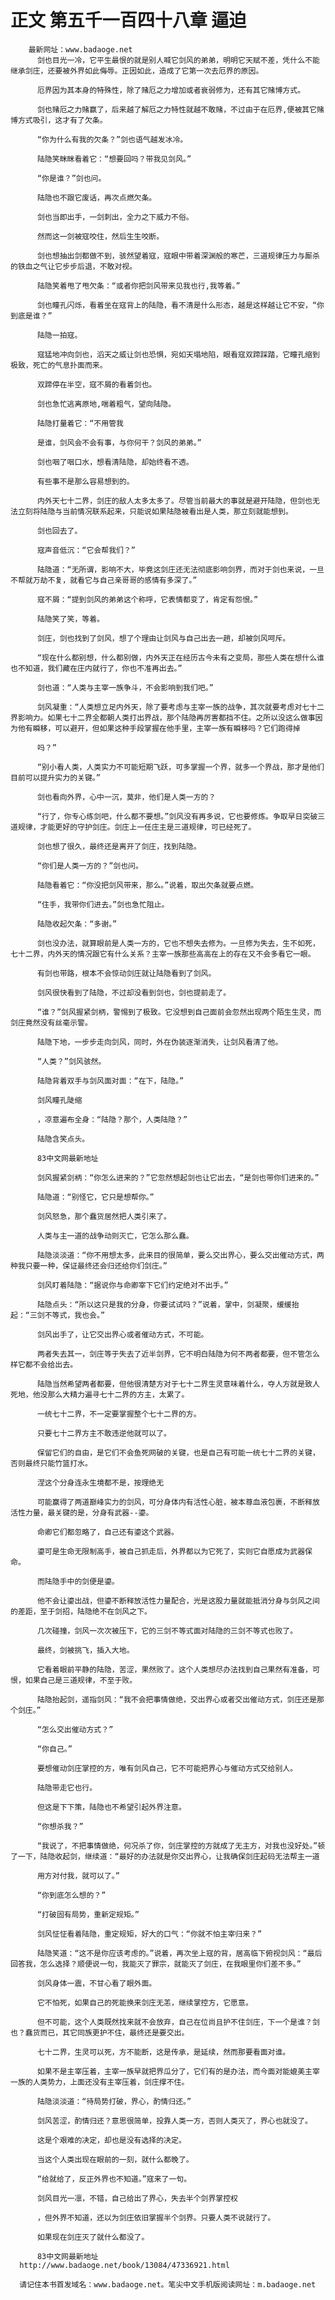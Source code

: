 # 正文 第五千一百四十八章 逼迫
        最新网址：www.badaoge.net
          剑也目光一冷，它平生最恨的就是别人喊它剑风的弟弟，明明它天赋不差，凭什么不能继承剑庄，还要被外界如此侮辱。正因如此，造成了它第一次去厄界的原因。
      
          厄界因为其本身的特殊性，除了赌厄之力增加或者衰弱修为，还有其它赌博方式。
      
          剑也赌厄之力赌赢了，后来越了解厄之力特性就越不敢赌，不过由于在厄界,便被其它赌博方式吸引，这才有了欠条。
      
          “你为什么有我的欠条？”剑也语气越发冰冷。
      
          陆隐笑眯眯看着它：“想要回吗？带我见剑风。”
      
          “你是谁？”剑也问。
      
          陆隐也不跟它废话，再次点燃欠条。
      
          剑也当即出手，一剑刺出，全力之下威力不俗。
      
          然而这一剑被寇咬住，然后生生咬断。
      
          剑也想抽出剑都做不到，骇然望着寇，寇眼中带着深渊般的寒芒，三道规律压力与厮杀的铁血之气让它步步后退，不敢对视。
      
          陆隐笑着甩了甩欠条：“或者你把剑风带来见我也行,我等着。”
      
          剑也瞳孔闪烁，看着坐在寇背上的陆隐，看不清是什么形态，越是这样越让它不安，“你到底是谁？”
      
          陆隐一拍寇。
      
          寇猛地冲向剑也，滔天之威让剑也恐惧，宛如天塌地陷，眼看寇双蹄踩踏，它瞳孔缩到极致，死亡的气息扑面而来。
      
          双蹄停在半空，寇不屑的看着剑也。
      
          剑也急忙逃离原地,喘着粗气，望向陆隐。
      
          陆隐打量着它：“不用管我
      
          是谁，剑风会不会有事，与你何干？剑风的弟弟。”
      
          剑也咽了咽口水，想看清陆隐，却始终看不透。
      
          有些事不是那么容易想到的。
      
          内外天七十二界，剑庄的敌人太多太多了。尽管当前最大的事就是避开陆隐，但剑也无法立刻将陆隐与当前情况联系起来，只能说如果陆隐被看出是人类，那立刻就能想到。
      
          剑也回去了。
      
          寇声音低沉：“它会帮我们？”
      
          陆隐道：“无所谓，影响不大，毕竟这剑庄还无法彻底影响剑界，而对于剑也来说，一旦不帮就万劫不复，就看它与自己亲哥哥的感情有多深了。”
      
          寇不屑：“提到剑风的弟弟这个称呼，它表情都变了，肯定有怨恨。”
      
          陆隐笑了笑，等着。
      
          剑庄，剑也找到了剑风，想了个理由让剑风与自己出去一趟，却被剑风呵斥。
      
          “现在什么都别想，什么都别做，内外天正在经历古今未有之变局，那些人类在想什么谁也不知道，我们藏在庄内就行了，你也不准再出去。”
      
          剑也道：“人类与主宰一族争斗，不会影响到我们吧。”
      
          剑风凝重：“人类想立足内外天，除了要考虑与主宰一族的战争，其次就要考虑对七十二界影响力。如果七十二界全都朝人类打出界战，那个陆隐再厉害都挡不住。之所以没这么做事因为他有瞬移，可以避开，但如果这种手段掌握在他手里，主宰一族有瞬移吗？它们跑得掉
      
          吗？”
      
          “别小看人类，人类实力不可能短期飞跃，可多掌握一个界，就多一个界战，那才是他们目前可以提升实力的关键。”
      
          剑也看向外界，心中一沉，莫非，他们是人类一方的？
      
          “行了，你专心练剑吧，什么都不要想。”剑风没有再多说，它也要修炼。争取早日突破三道规律，才能更好的守护剑庄。剑庄上一任庄主是三道规律，可已经死了。
      
          剑也想了很久，最终还是离开了剑庄，找到陆隐。
      
          “你们是人类一方的？”剑也问。
      
          陆隐看着它：“你没把剑风带来，那么。”说着，取出欠条就要点燃。
      
          “住手，我带你们进去。”剑也急忙阻止。
      
          陆隐收起欠条：“多谢。”
      
          剑也没办法，就算眼前是人类一方的，它也不想失去修为。一旦修为失去，生不如死，七十二界，内外天的情况跟它有什么关系？主宰一族那些高高在上的存在又不会多看它一眼。
      
          有剑也带路，根本不会惊动剑庄就让陆隐看到了剑风。
      
          剑风很快看到了陆隐，不过却没看到剑也，剑也提前走了。
      
          “谁？”剑风握紧剑柄，警惕到了极致。它没想到自己面前会忽然出现两个陌生生灵，而剑庄竟然没有丝毫示警。
      
          陆隐下地，一步步走向剑风，同时，外在伪装逐渐消失，让剑风看清了他。
      
          “人类？”剑风骇然。
      
          陆隐背着双手与剑风面对面：“在下，陆隐。”
      
          剑风瞳孔陡缩
      
          ，凉意遍布全身：“陆隐？那个，人类陆隐？”
      
          陆隐含笑点头。
      
          83中文网最新地址
      
          剑风握紧剑柄：“你怎么进来的？”它忽然想起剑也让它出去，“是剑也带你们进来的。”
      
          陆隐道：“别怪它，它只是想帮你。”
      
          剑风怒急，那个蠢货居然把人类引来了。
      
          人类与主一道的战争动则灭亡，它怎么那么蠢。
      
          陆隐淡淡道：“你不用想太多，此来目的很简单，要么交出界心，要么交出催动方式，两种我只要一种，保证最终还会归还给你们剑庄。”
      
          剑风盯着陆隐：“据说你与命卿宰下它们约定绝对不出手。”
      
          陆隐点头：“所以这只是我的分身，你要试试吗？”说着，掌中，剑凝聚，缓缓抬起：“三剑不等式，我也会。”
      
          剑风出手了，让它交出界心或者催动方式，不可能。
      
          两者失去其一，剑庄等于失去了近半剑界，它不明白陆隐为何不两者都要，但不管怎么样它都不会给出去。
      
          陆隐当然希望两者都要，但他很清楚方对于七十二界生灵意味着什么，夺人方就是致人死地，他没那么大精力遍寻七十二界的方主，太累了。
      
          一统七十二界，不一定要掌握整个七十二界的方。
      
          只要七十二界方主不敢违逆他就可以了。
      
          保留它们的自由，是它们不会鱼死网破的关键，也是自己有可能一统七十二界的关键，否则最终只能竹篮打水。
      
          涅这个分身连永生境都不是，按理绝无
      
          可能赢得了两道巅峰实力的剑风，可分身体内有活性心脏，被本尊血液包裹，不断释放活性力量，最关键的是，分身有武器--鎏。
      
          命卿它们都忽略了，自己还有鎏这个武器。
      
          鎏可是生命无限制高手，被自己抓走后，外界都以为它死了，实则它自愿成为武器保命。
      
          而陆隐手中的剑便是鎏。
      
          他不会让鎏出战，但鎏不断释放活性力量配合，光是这股力量就能抵消分身与剑风之间的差距，至于剑招，陆隐绝不在剑风之下。
      
          几次碰撞，剑风一次次被压下，它的三剑不等式面对陆隐的三剑不等式也败了。
      
          最终，剑被挑飞，插入大地。
      
          它看着眼前平静的陆隐，苦涩，果然败了。这个人类想尽办法找到自己果然有准备，可恨，如果自己是三道规律，不至于败。
      
          陆隐抬起剑，遥指剑风：“我不会把事情做绝，交出界心或者交出催动方式，剑庄还是那个剑庄。”
      
          “怎么交出催动方式？”
      
          “你自己。”
      
          要想催动剑庄掌控的方，唯有剑风自己，它不可能把界心与催动方式交给别人。
      
          陆隐带走它也行。
      
          但这是下下策，陆隐也不希望引起外界注意。
      
          “你想杀我？”
      
          “我说了，不把事情做绝，何况杀了你，剑庄掌控的方就成了无主方，对我也没好处。”顿了一下，陆隐收起剑，继续道：“最好的办法就是你交出界心，让我确保剑庄起码无法帮主一道
      
          用方对付我，就可以了。”
      
          “你到底怎么想的？”
      
          “打破固有局势，重新定规矩。”
      
          剑风怔怔看着陆隐，重定规矩，好大的口气：“你就不怕主宰归来？”
      
          陆隐笑道：“这不是你应该考虑的。”说着，再次坐上寇的背，居高临下俯视剑风：“最后回答我，怎么选择？顺便说一句，我能灭了罪宗，就能灭了剑庄，在我眼里你们差不多。”
      
          剑风身体一震，不甘心看了眼外面。
      
          它不怕死，如果自己的死能换来剑庄无恙，继续掌控方，它愿意。
      
          但不可能，这个人类既然找来就不会放弃，自己在位尚且护不住剑庄，下一个是谁？剑也？蠢货而已，其它同族更护不住，最终还是要交出。
      
          七十二界，生灵可以死，方不能断，这是传承，是延续，然而那要看面对谁。
      
          如果不是主宰压着，主宰一族早就把界瓜分了，它们有的是办法，而今面对能媲美主宰一族的人类势力，上面还没有主宰压着，剑庄撑不住。
      
          陆隐淡淡道：“待局势打破，界心，酌情归还。”
      
          剑风苦涩，酌情归还？意思很简单，投靠人类一方，否则人类灭了，界心也就没了。
      
          这是个艰难的决定，却也是没有选择的决定。
      
          当这个人类出现在眼前的一刻，就什么都晚了。
      
          “给就给了，反正外界也不知道。”寇来了一句。
      
          剑风目光一凛，不错，自己给出了界心，失去半个剑界掌控权
      
          ，但外界不知道，还以为剑庄依旧掌握半个剑界。只要人类不说就行了。
      
          如果现在剑庄灭了就什么都没了。
      
          83中文网最新地址
      http://www.badaoge.net/book/13084/47336921.html
      
      请记住本书首发域名：www.badaoge.net。笔尖中文手机版阅读网址：m.badaoge.net